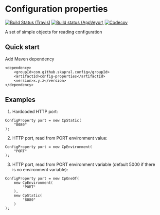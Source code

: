 # Configuration properties

[![Build Status (Travis)](https://travis-ci.org/skapral/configproperties.svg?branch=master)](https://travis-ci.org/skapral/configproperties)
[![Build status (AppVeyor)](https://ci.appveyor.com/api/projects/status/7d81mlu98r108krk/branch/master?svg=true)](https://ci.appveyor.com/project/skapral/configproperties/branch/master)
[![Codecov](https://codecov.io/gh/skapral/configproperties/branch/master/graph/badge.svg)](https://codecov.io/gh/skapral/configproperties)

A set of simple objects for reading configuration

## Quick start

Add Maven dependency

```
<dependency>
    <groupId>com.github.skapral.config</groupId>
    <artifactId>config-properties</artifactId>
    <version>x.y.z</version>
</dependency>
```

## Examples

1. Hardcoded HTTP port:

```
ConfigProperty port = new CpStatic(
    "8080"
);
```

2. HTTP port, read from PORT environment value:

```
ConfigProperty port = new CpEnvironment(
    "PORT"
);
```

3. HTTP port, read from PORT environment variable (default 5000 if there is no environment variable):

```
ConfigProperty port = new CpOneOf(
    new CpEnvironment(
        "PORT"
    ),
    new CpStatic(
        "8080"
    )
);
```
